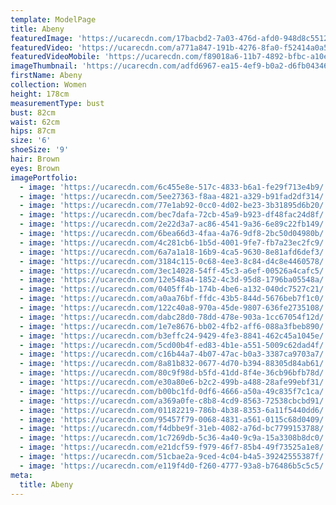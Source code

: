 ```yaml
---
template: ModelPage
title: Abeny
featuredImage: 'https://ucarecdn.com/17bacbd2-7a03-476d-afd0-948d8c55129a/'
featuredVideo: 'https://ucarecdn.com/a771a847-191b-4276-8fa0-f52414a0a5a3/'
featuredVideoMobile: 'https://ucarecdn.com/f89018a6-11b7-4892-bfbc-a10ebba82fe9/'
imageThumbnail: 'https://ucarecdn.com/adfd6967-ea15-4ef9-b0a2-d6fb04346170/'
firstName: Abeny
collection: Women
height: 178cm
measurementType: bust
bust: 82cm
waist: 62cm
hips: 87cm
size: '6'
shoeSize: '9'
hair: Brown
eyes: Brown
imagePortfolio:
  - image: 'https://ucarecdn.com/6c455e8e-517c-4833-b6a1-fe29f713e4b9/'
  - image: 'https://ucarecdn.com/5ee27363-f8aa-4821-a329-b91fad2df314/'
  - image: 'https://ucarecdn.com/77e1ab92-0cc0-4d02-be23-3b31895d6b20/'
  - image: 'https://ucarecdn.com/bec7dafa-72cb-45a9-b923-df48fac24d8f/'
  - image: 'https://ucarecdn.com/2e22d3a7-ac86-4541-9a36-6e89c22fb149/'
  - image: 'https://ucarecdn.com/6bea66d3-4faa-4a76-9df8-2bc50d04980b/'
  - image: 'https://ucarecdn.com/4c281cb6-1b5d-4001-9fe7-fb7a23ec2fc9/'
  - image: 'https://ucarecdn.com/6a7a1a18-16b9-4ca5-9630-8e81afd6def3/'
  - image: 'https://ucarecdn.com/3184c115-0c68-4ee3-8c84-d4c8e4460578/'
  - image: 'https://ucarecdn.com/3ec14028-54ff-45c3-a6ef-00526a4cafc5/'
  - image: 'https://ucarecdn.com/12e548a4-1852-4c3d-95d8-1796ba05548a/'
  - image: 'https://ucarecdn.com/0405ff4b-174b-4be6-a132-040dc7527c21/'
  - image: 'https://ucarecdn.com/a0aa76bf-ffdc-43b5-844d-5676beb7f1c0/'
  - image: 'https://ucarecdn.com/122c40a8-970a-45de-9807-636fe2735108/'
  - image: 'https://ucarecdn.com/dabc28d0-78dd-478e-903a-1cc67054f12d/'
  - image: 'https://ucarecdn.com/1e7e8676-bb02-4fb2-aff6-088a3fbeb890/'
  - image: 'https://ucarecdn.com/b3effc24-9429-4fe3-8841-462c45a1045e/'
  - image: 'https://ucarecdn.com/5cd00b4f-ed83-4b1e-a551-5009c62dad4f/'
  - image: 'https://ucarecdn.com/c16b44a7-4b07-47ac-b0a3-3387ca9703a7/'
  - image: 'https://ucarecdn.com/8a81b832-0677-4d70-b394-88305d84ab61/'
  - image: 'https://ucarecdn.com/80c9f98d-b5fd-41dd-8f4e-36cb96bfb78d/'
  - image: 'https://ucarecdn.com/e30a80e6-b2c2-499b-a488-28afe99ebf31/'
  - image: 'https://ucarecdn.com/b00bc1fd-0df6-4666-a50a-49c835f7c1ca/'
  - image: 'https://ucarecdn.com/a369a0fe-c8b8-4cd9-8563-72538cbcbd91/'
  - image: 'https://ucarecdn.com/01182219-786b-4b38-8353-6a11f5440dd6/'
  - image: 'https://ucarecdn.com/95457f79-0068-4831-a561-0115c68d0409/'
  - image: 'https://ucarecdn.com/f4dbbe9f-31eb-4082-a76d-bc7799153788/'
  - image: 'https://ucarecdn.com/1c7269db-5c36-4a40-9c9a-15a3308b8dc0/'
  - image: 'https://ucarecdn.com/e21dcf59-f979-46f7-85b4-49f73525a1e8/'
  - image: 'https://ucarecdn.com/51cbae2a-9ced-4c04-b4a5-39242555387f/'
  - image: 'https://ucarecdn.com/e119f4d0-f260-4777-93a8-b76486b5c5c5/'
meta:
  title: Abeny
---
```


